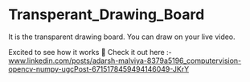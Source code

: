 # Transperant_Drawing_Board
It is the transparent drawing board. You can draw on your live video.

Excited to see how it works 🤩 
Check it out here :- www.linkedin.com/posts/adarsh-malviya-8379a5196_computervision-opencv-numpy-ugcPost-6715178459494146049-JKrY
